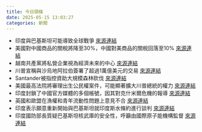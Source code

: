 ```yaml
---
title: 今日頭條
date: 2025-05-15 13:03:27
categories: 新聞            
---
```

- 印度與巴基斯坦可能導致全球戰爭 [來源連結](https://asiatimes.com/2025/05/india-pakistan-and-slumbering-toward-total-world-war/)
- 美國對中國商品的關稅將降至30%，中國對美商品的關稅回落至10% [來源連結](https://asiatimes.com/2025/05/china-has-90-days-to-make-an-offer-trump-cant-refuse/)
- 越南共產黨將私營企業視為經濟未來的中心 [來源連結](https://asiatimes.com/2025/05/vingroup-tests-the-line-of-vietnams-new-capitalism/)
- 川普宣稱與沙烏地阿拉伯簽署了超過1萬億美元的交易 [來源連結](https://asiatimes.com/2025/05/trump-bags-middle-east-deals-just-not-the-two-he-wants-and-needs/)
- Santander被指控資助大規模森林砍伐 [來源連結](https://www.theguardian.com/global-development/2025/may/15/we-are-witnessing-ecocide-santander-accused-of-funding-vast-deforestation)
- 美國最高法院將審理出生公民權案件，可能顯著擴大川普總統的權力 [來源連結](https://www.theguardian.com/us-news/live/2025/may/15/donald-trump-birthright-citizenship-supreme-court-us-politics-updates-news)
- 印度封鎖了中國官方媒體的多個帳號，因其對克什米爾危機的報導 [來源連結](https://www.theguardian.com/world/2025/may/15/india-blocks-x-accounts-of-chinese-state-media-over-coverage-of-kashmir-crisis)
- 英國和歐盟在漁權和青年流動性問題上意見不合 [來源連結](https://www.theguardian.com/world/2025/may/15/eu-and-uk-at-loggerheads-over-fishing-rights-and-youth-mobility)
- 印度表示願意重新開始與巴基斯坦就印度斯水條約進行談判 [來源連結](https://www.thehindu.com/news/national/willing-to-restart-talks-on-indus-water-treaty-pakistan-wrote-to-india/article69578219.ece)
- 印度國防部長質疑巴基斯坦核武庫的安全性，呼籲由國際原子能機構監督 [來源連結](https://www.thehindu.com/news/national/rajnath-singh-pakistan-nuclear-weapons-operation-sindoor-action-iaea/article69578589.ece)



